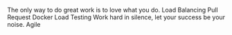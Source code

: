 The only way to do great work is to love what you do. Load Balancing Pull Request Docker Load Testing Work hard in silence, let your success be your noise. Agile
